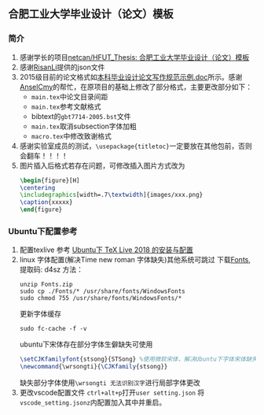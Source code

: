 ## 合肥工业大学毕业设计（论文）模板

### 简介
1.  感谢学长的项目[netcan/HFUT_Thesis: 合肥工业大学毕业设计（论文）模板](https://github.com/netcan/HFUT_Thesis)
2.  感谢[RisanLi](https://github.com/RisanLi)提供的json文件
3.  2015级目前的论文格式如[本科毕业设计论文写作规范示例.doc](./本科毕业设计论文写作规范示例.doc)所示。感谢[AnselCmy](https://github.com/AnselCmy)的帮忙，在原项目的基础上修改了部分格式，主要更改部分如下：
    - `main.tex`中论文目录间距
    - `main.tex`参考文献格式
    - bibtext的`gbt7714-2005.bst`文件
    - `main.tex`取消subsection字体加粗
    - `macro.tex`中修改致谢格式
4. 感谢实验室成员的测试，`\usepackage{titletoc}`一定要放在其他包前，否则会翻车！！！！
3. 图片插入后格式若存在问题，可修改插入图片方式改为
    ```latex
    \begin{figure}[H]
    \centering
    \includegraphics[width=.7\textwidth]{images/xxx.png}
    \caption{xxxxx}
    \end{figure}
    ```

### Ubuntu下配置参考
1. 配置texlive 参考 [Ubuntu下 TeX Live 2018 的安装与配置](https://blog.csdn.net/engreal/article/details/80704755)
2. linux 字体配置(解决Time new roman 字体缺失)其他系统可跳过
下载[Fonts](https://pan.baidu.com/s/1hEJ6FTs3yYlgQcz_wWtqSg), 提取码: d4sz 
方法：
    ```shell
    unzip Fonts.zip
    sudo cp ./Fonts/* /usr/share/fonts/WindowsFonts
    sudo chmod 755 /usr/share/fonts/WindowsFonts/*
    ```
    更新字体缓存
    ```shell
    sudo fc-cache -f -v
    ```
    ubuntu下宋体存在部分字体生僻缺失可使用
    ```latex
    \setCJKfamilyfont{stsong}{STSong} %使用微软宋体，解决Ubuntu下字体宋体缺失问题
    \newcommand{\wrsongti}{\CJKfamily{stsong}}
    ```
    缺失部分字体使用`\wrsongti 无法识别汉字`进行局部字体更改
3. 更改vscode配置文件
    `ctrl+alt+p`打开`user setting.json` 将
    `vscode_setting.jsonz`内配置加入其中并重启。

    
